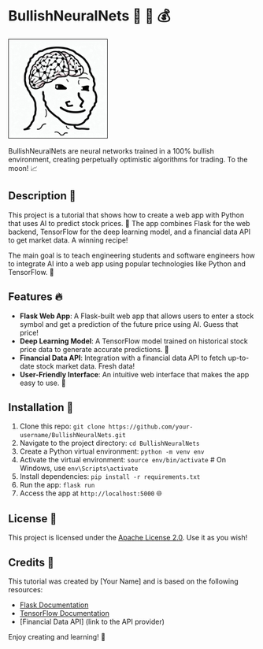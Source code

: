 # BullishNeuralNets 🐂 🤖 💰


<img src="https://github.com/santiagoSSAA/BullishNeuralNets/blob/main/OIG4.jpeg?raw=true" alt="Funny meme brain logo" border="1" height="200" width="200">


BullishNeuralNets are neural networks trained in a 100% bullish environment, creating perpetually optimistic algorithms for trading. To the moon! 📈

## Description 📖

This project is a tutorial that shows how to create a web app with Python that uses AI to predict stock prices. 🔮 The app combines Flask for the web backend, TensorFlow for the deep learning model, and a financial data API to get market data. A winning recipe!

The main goal is to teach engineering students and software engineers how to integrate AI into a web app using popular technologies like Python and TensorFlow. 🚀

## Features 🔥

- **Flask Web App**: A Flask-built web app that allows users to enter a stock symbol and get a prediction of the future price using AI. Guess that price!
- **Deep Learning Model**: A TensorFlow model trained on historical stock price data to generate accurate predictions. 🧠
- **Financial Data API**: Integration with a financial data API to fetch up-to-date stock market data. Fresh data!
- **User-Friendly Interface**: An intuitive web interface that makes the app easy to use. 🤳

## Installation 🚀

1. Clone this repo: `git clone https://github.com/your-username/BullishNeuralNets.git`
2. Navigate to the project directory: `cd BullishNeuralNets`
3. Create a Python virtual environment: `python -m venv env`
4. Activate the virtual environment: `source env/bin/activate` # On Windows, use `env\Scripts\activate`
5. Install dependencies: `pip install -r requirements.txt`
6. Run the app: `flask run`
7. Access the app at `http://localhost:5000` 🌐

## License 📄

This project is licensed under the [Apache License 2.0](https://www.apache.org/licenses/LICENSE-2.0). Use it as you wish!

## Credits 🙏

This tutorial was created by [Your Name] and is based on the following resources:

- [Flask Documentation](https://flask.palletsprojects.com/)
- [TensorFlow Documentation](https://www.tensorflow.org/resources)
- [Financial Data API] (link to the API provider)

Enjoy creating and learning! 🎉
